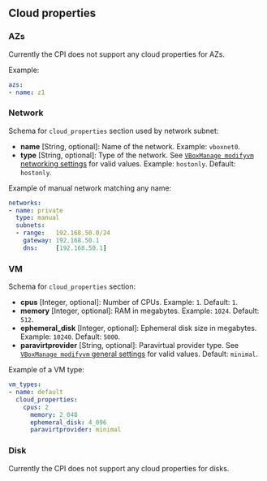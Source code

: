 ## Cloud properties

### AZs

Currently the CPI does not support any cloud properties for AZs.

Example:

```yaml
azs:
- name: z1
```

### Network

Schema for `cloud_properties` section used by network subnet:

* **name** [String, optional]: Name of the network. Example: `vboxnet0`.
* **type** [String, optional]: Type of the network. See [`VBoxManage modifyvm` networking settings](https://www.virtualbox.org/manual/ch08.html#idp46691722135120) for valid values. Example: `hostonly`. Default: `hostonly`.

Example of manual network matching any name:

```yaml
networks:
- name: private
  type: manual
  subnets:
  - range:   192.168.50.0/24
    gateway: 192.168.50.1
    dns:     [192.168.50.1]
```

### VM

Schema for `cloud_properties` section:

* **cpus** [Integer, optional]: Number of CPUs. Example: `1`. Default: `1`.
* **memory** [Integer, optional]: RAM in megabytes. Example: `1024`. Default: `512`.
* **ephemeral_disk** [Integer, optional]: Ephemeral disk size in megabytes. Example: `10240`. Default: `5000`.
* **paravirtprovider** [String, optional]: Paravirtual provider type. See [`VBoxManage modifyvm` general settings](https://www.virtualbox.org/manual/ch08.html#idp46691713664256) for valid values. Default: `minimal`.

Example of a VM type:

```yaml
vm_types:
- name: default
  cloud_properties:
    cpus: 2
	  memory: 2_048
	  ephemeral_disk: 4_096
	  paravirtprovider: minimal
```

### Disk

Currently the CPI does not support any cloud properties for disks.
